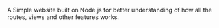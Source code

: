 A Simple website built on Node.js for better understanding of how all the routes, views and other features works.
